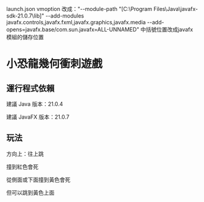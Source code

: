 launch.json vmoption 改成："--module-path \"[C:\\Program Files\\Java\\javafx-sdk-21.0.7\\lib\]" --add-modules javafx.controls,javafx.fxml,javafx.graphics,javafx.media --add-opens=javafx.base/com.sun.javafx=ALL-UNNAMED"
中括號位置改成javafx模組的儲存位置

# 小恐龍幾何衝刺遊戲

## 運行程式依賴

建議 Java 版本：21.0.4

建議 JavaFX 版本：21.0.7

## 玩法

方向上：往上跳

撞到紅色會死

從側面或下面撞到黃色會死

但可以跳到黃色上面
